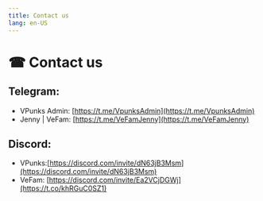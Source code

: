 ```yaml
---
title: Contact us
lang: en-US
---
```

# ☎ Contact us

## Telegram:

* VPunks Admin: [https://t.me/VpunksAdmin](https://t.me/VpunksAdmin)
* Jenny | VeFam: [https://t.me/VeFamJenny](https://t.me/VeFamJenny)

## Discord:

* VPunks:[https://discord.com/invite/dN63jB3Msm](https://discord.com/invite/dN63jB3Msm)
* VeFam: [https://discord.com/invite/Ea2VCjDGWj](https://t.co/khRGuC0SZ1)